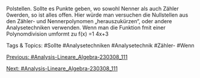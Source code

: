 Polstellen. Sollte es Punkte geben, wo sowohl Nenner als auch Zähler 0werden, so ist alles offen. Hier
würde man versuchen die Nullstellen aus den Zähler- und Nennerpolynomen „herauszukürzen“, oder
andere Analysetechniken verwenden.
Wenn man die Funktion fmit einer Polynomdivision umformt zu f(x) =1
4x+3

   Tags & Topics:
   #Sollte
   #Analysetechniken
   #Analysetechnik
   #Zähler-
   #Wenn

[Previous: #Analysis-Lineare_Algebra-230308_111](Analysis-Lineare_Algebra-230308_111.md)

[Next: #Analysis-Lineare_Algebra-230308_111](Analysis-Lineare_Algebra-230308_111.md)